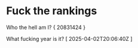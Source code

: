 # Fuck the rankings

Who the hell am I?
{ 20831424 }

What fucking year is it?
[ 2025-04-02T20:06:40Z ]
